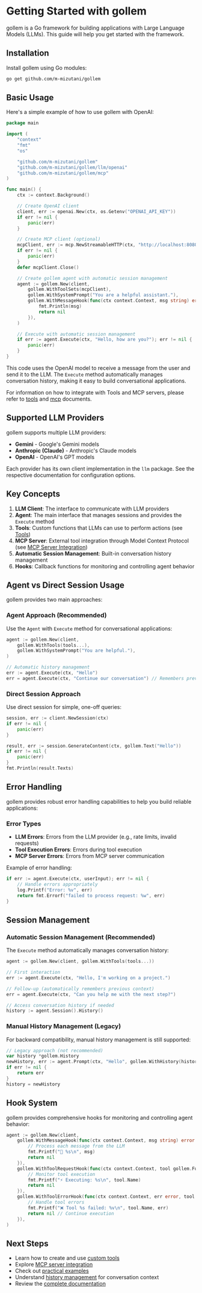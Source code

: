 # Getting Started with gollem

gollem is a Go framework for building applications with Large Language Models (LLMs). This guide will help you get started with the framework.

## Installation

Install gollem using Go modules:

```bash
go get github.com/m-mizutani/gollem
```

## Basic Usage

Here's a simple example of how to use gollem with OpenAI:

```go
package main

import (
    "context"
    "fmt"
    "os"

    "github.com/m-mizutani/gollem"
    "github.com/m-mizutani/gollem/llm/openai"
    "github.com/m-mizutani/gollem/mcp"
)

func main() {
    ctx := context.Background()

    // Create OpenAI client
    client, err := openai.New(ctx, os.Getenv("OPENAI_API_KEY"))
    if err != nil {
        panic(err)
    }

    // Create MCP client (optional)
    mcpClient, err := mcp.NewStreamableHTTP(ctx, "http://localhost:8080")
    if err != nil {
        panic(err)
    }
    defer mcpClient.Close()

    // Create gollem agent with automatic session management
    agent := gollem.New(client,
        gollem.WithToolSets(mcpClient),
        gollem.WithSystemPrompt("You are a helpful assistant."),
        gollem.WithMessageHook(func(ctx context.Context, msg string) error {
            fmt.Println(msg)
            return nil
        }),
    )

    // Execute with automatic session management
    if err := agent.Execute(ctx, "Hello, how are you?"); err != nil {
        panic(err)
    }
}
```

This code uses the OpenAI model to receive a message from the user and send it to the LLM. The `Execute` method automatically manages conversation history, making it easy to build conversational applications.

For information on how to integrate with Tools and MCP servers, please refer to [tools](tools.md) and [mcp](mcp.md) documents.

## Supported LLM Providers

gollem supports multiple LLM providers:

- **Gemini** - Google's Gemini models
- **Anthropic (Claude)** - Anthropic's Claude models  
- **OpenAI** - OpenAI's GPT models

Each provider has its own client implementation in the `llm` package. See the respective documentation for configuration options.

## Key Concepts

1. **LLM Client**: The interface to communicate with LLM providers
2. **Agent**: The main interface that manages sessions and provides the `Execute` method
3. **Tools**: Custom functions that LLMs can use to perform actions (see [Tools](tools.md))
4. **MCP Server**: External tool integration through Model Context Protocol (see [MCP Server Integration](mcp.md))
5. **Automatic Session Management**: Built-in conversation history management
6. **Hooks**: Callback functions for monitoring and controlling agent behavior

## Agent vs Direct Session Usage

gollem provides two main approaches:

### Agent Approach (Recommended)
Use the `Agent` with `Execute` method for conversational applications:

```go
agent := gollem.New(client,
    gollem.WithTools(tools...),
    gollem.WithSystemPrompt("You are helpful."),
)

// Automatic history management
err := agent.Execute(ctx, "Hello")
err = agent.Execute(ctx, "Continue our conversation") // Remembers previous context
```

### Direct Session Approach
Use direct session for simple, one-off queries:

```go
session, err := client.NewSession(ctx)
if err != nil {
    panic(err)
}

result, err := session.GenerateContent(ctx, gollem.Text("Hello"))
if err != nil {
    panic(err)
}
fmt.Println(result.Texts)
```

## Error Handling

gollem provides robust error handling capabilities to help you build reliable applications:

### Error Types
- **LLM Errors**: Errors from the LLM provider (e.g., rate limits, invalid requests)
- **Tool Execution Errors**: Errors during tool execution
- **MCP Server Errors**: Errors from MCP server communication



Example of error handling:
```go
if err := agent.Execute(ctx, userInput); err != nil {
    // Handle errors appropriately
    log.Printf("Error: %v", err)
    return fmt.Errorf("failed to process request: %w", err)
}
```

## Session Management

### Automatic Session Management (Recommended)
The `Execute` method automatically manages conversation history:

```go
agent := gollem.New(client, gollem.WithTools(tools...))

// First interaction
err := agent.Execute(ctx, "Hello, I'm working on a project.")

// Follow-up (automatically remembers previous context)
err = agent.Execute(ctx, "Can you help me with the next step?")

// Access conversation history if needed
history := agent.Session().History()
```

### Manual History Management (Legacy)
For backward compatibility, manual history management is still supported:

```go
// Legacy approach (not recommended)
var history *gollem.History
newHistory, err := agent.Prompt(ctx, "Hello", gollem.WithHistory(history))
if err != nil {
    return err
}
history = newHistory
```

## Hook System

gollem provides comprehensive hooks for monitoring and controlling agent behavior:

```go
agent := gollem.New(client,
    gollem.WithMessageHook(func(ctx context.Context, msg string) error {
        // Process each message from the LLM
        fmt.Printf("🤖 %s\n", msg)
        return nil
    }),
    gollem.WithToolRequestHook(func(ctx context.Context, tool gollem.FunctionCall) error {
        // Monitor tool execution
        fmt.Printf("⚡ Executing: %s\n", tool.Name)
        return nil
    }),
    gollem.WithToolErrorHook(func(ctx context.Context, err error, tool gollem.FunctionCall) error {
        // Handle tool errors
        fmt.Printf("❌ Tool %s failed: %v\n", tool.Name, err)
        return nil // Continue execution
    }),
)
```

## Next Steps

- Learn how to create and use [custom tools](tools.md)
- Explore [MCP server integration](mcp.md)
- Check out [practical examples](examples.md)
- Understand [history management](history.md) for conversation context
- Review the [complete documentation](README.md)
